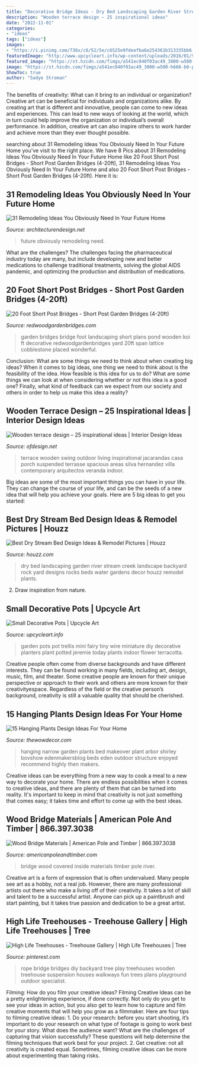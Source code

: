 ```yaml
---
title: "Decorative Bridge Ideas - Dry Bed Landscaping Garden River Stream Creek Landscape Backyard Rock Yard Designs Rocks Beds Water Gardens Decor Houzz Remodel Plants"
description: "Wooden terrace design – 25 inspirational ideas"
date: "2022-11-01"
categories:
- "ideas"
tags: ["ideas"]
images:
- "https://i.pinimg.com/736x/c6/52/5e/c6525e9fdeefba6e254361b313335bb6--rope-bridge-treehouses.jpg"
featuredImage: "http://www.upcycleart.info/wp-content/uploads/2016/01/Small-Decorative-Pot-Ideas.jpg"
featured_image: "https://st.hzcdn.com/fimgs/a541ec040f03ac49_3000-w500-h666-b0-p0--exterior.jpg"
image: "https://st.hzcdn.com/fimgs/a541ec040f03ac49_3000-w500-h666-b0-p0--exterior.jpg"
ShowToc: true
author: "Sadye Stroman"
---
```



The benefits of creativity: What can it bring to an individual or organization?
Creative art can be beneficial for individuals and organizations alike. By creating art that is different and innovative, people can come to new ideas and experiences. This can lead to new ways of looking at the world, which in turn could help improve the organization or individual’s overall performance. In addition, creative art can also inspire others to work harder and achieve more than they ever thought possible.

	

		
searching about 31 Remodeling Ideas You Obviously Need In Your Future Home you've visit to the right place. We have 8 Pics about 31 Remodeling Ideas You Obviously Need In Your Future Home like 20 Foot Short Post Bridges - Short Post Garden Bridges (4-20ft), 31 Remodeling Ideas You Obviously Need In Your Future Home and also 20 Foot Short Post Bridges - Short Post Garden Bridges (4-20ft). Here it is:
		
    
## 31 Remodeling Ideas You Obviously Need In Your Future Home

<img loading=lazy src="http://cdn.architecturendesign.net/wp-content/uploads/2014/11/AD-31-Remodeling-Ideas-You-Obviously-Need-In-Your-Future-Home-CoverImage.jpg" onerror="this.onerror=null;this.src='https://tse4.mm.bing.net/th?id=OIP.yrSpMFvNeat1nqLfpun2fwHaEA&amp;pid=15.1';" alt="31 Remodeling Ideas You Obviously Need In Your Future Home">

_Source: architecturendesign.net_

>future obviously remodeling need. 

	

What are the challenges?
The challenges facing the pharmaceutical industry today are many, but include developing new and better medications to challenge traditional treatments, solving the global AIDS pandemic, and optimizing the production and distribution of medications.

    
## 20 Foot Short Post Bridges - Short Post Garden Bridges (4-20ft)

<img loading=lazy src="http://www.redwoodgardenbridges.com/images/categories/C143-1.jpg" onerror="this.onerror=null;this.src='https://tse4.mm.bing.net/th?id=OIP.yJHsRARSqvf-WeW8e1VdawHaFj&amp;pid=15.1';" alt="20 Foot Short Post Bridges - Short Post Garden Bridges (4-20ft)">

_Source: redwoodgardenbridges.com_

>garden bridges bridge foot landscaping short plans pond wooden koi ft decorative redwoodgardenbridges yard 20ft span lattice cobblestone placed wonderful. 

	

Conclusion: What are some things we need to think about when creating big ideas?
When it comes to big ideas, one thing we need to think about is the feasibility of the idea. How feasible is this idea for us to do? What are some things we can look at when considering whether or not this idea is a good one? Finally, what kind of feedback can we expect from our society and others in order to help us make this idea a reality?

    
## Wooden Terrace Design – 25 Inspirational Ideas | Interior Design Ideas

<img loading=lazy src="https://www.ofdesign.net/wp-content/uploads/files/3/2/5/wooden-terrace-design-25-inspirational-ideas-17-325.jpg" onerror="this.onerror=null;this.src='https://tse3.mm.bing.net/th?id=OIP.1ZaoGyJo6FehRHmQqGdkpAHaJ3&amp;pid=15.1';" alt="Wooden terrace design – 25 inspirational ideas | Interior Design Ideas">

_Source: ofdesign.net_

>terrace wooden swing outdoor living inspirational jacarandas casa porch suspended terrasse spacious areas silva hernandez villa contemporary arquitectos veranda indoor. 

	

Big ideas are some of the most important things you can have in your life. They can change the course of your life, and can be the seeds of a new idea that will help you achieve your goals. Here are 5 big ideas to get you started: 

    
## Best Dry Stream Bed Design Ideas &amp; Remodel Pictures | Houzz

<img loading=lazy src="https://st.hzcdn.com/fimgs/a541ec040f03ac49_3000-w500-h666-b0-p0--exterior.jpg" onerror="this.onerror=null;this.src='https://tse4.mm.bing.net/th?id=OIP.fheyjp5mhwS4b2a5o3zTfQHaJ3&amp;pid=15.1';" alt="Best Dry Stream Bed Design Ideas &amp; Remodel Pictures | Houzz">

_Source: houzz.com_

>dry bed landscaping garden river stream creek landscape backyard rock yard designs rocks beds water gardens decor houzz remodel plants. 

	

2. Draw inspiration from nature.

    
## Small Decorative Pots | Upcycle Art

<img loading=lazy src="http://www.upcycleart.info/wp-content/uploads/2016/01/Small-Decorative-Pot-Ideas.jpg" onerror="this.onerror=null;this.src='https://tse2.mm.bing.net/th?id=OIP.2qJld3ZCaXZvcjLT99pKAgHaLF&amp;pid=15.1';" alt="Small Decorative Pots | Upcycle Art">

_Source: upcycleart.info_

>garden pots pot trellis mini fairy tiny wire miniature diy decorative planters plant potted jeremie today plants indoor flower terracotta. 

	

Creative people often come from diverse backgrounds and have different interests. They can be found working in many fields, including art, design, music, film, and theater. Some creative people are known for their unique perspective or approach to their work and others are more known for their creativityespace. Regardless of the field or the creative person’s background, creativity is still a valuable quality that should be cherished.

    
## 15 Hanging Plants Design Ideas For Your Home

<img loading=lazy src="http://www.thewowdecor.com/wp-content/uploads/2015/10/small-narrow-garden-bed-makeover-hanging-plants-623x1024.jpg" onerror="this.onerror=null;this.src='https://tse1.mm.bing.net/th?id=OIP.pUvZZnpxULuqTKrUVEwQYgHaML&amp;pid=15.1';" alt="15 Hanging Plants Design Ideas For Your Home">

_Source: thewowdecor.com_

>hanging narrow garden plants bed makeover plant arbor shirley bovshow edenmakersblog beds eden outdoor structure enjoyed recommend highly then makers. 

	

Creative ideas can be everything from a new way to cook a meal to a new way to decorate your home. There are endless possibilities when it comes to creative ideas, and there are plenty of them that can be turned into reality. It's important to keep in mind that creativity is not just something that comes easy; it takes time and effort to come up with the best ideas.

    
## Wood Bridge Materials | American Pole And Timber | 866.397.3038

<img loading=lazy src="http://www.americanpoleandtimber.com/wp-content/uploads/covered-wood-bridge-inside-BIG.jpg" onerror="this.onerror=null;this.src='https://tse4.mm.bing.net/th?id=OIP.pBYh0R2moQHkf8ZOs4c-iwHaFj&amp;pid=15.1';" alt="Wood Bridge Materials | American Pole and Timber | 866.397.3038">

_Source: americanpoleandtimber.com_

>bridge wood covered inside materials timber pole river. 

	

Creative art is a form of expression that is often undervalued. Many people see art as a hobby, not a real job. However, there are many professional artists out there who make a living off of their creativity. It takes a lot of skill and talent to be a successful artist. Anyone can pick up a paintbrush and start painting, but it takes true passion and dedication to be a great artist.

    
## High Life Treehouses - Treehouse Gallery | High Life Treehouses | Tree

<img loading=lazy src="https://i.pinimg.com/736x/c6/52/5e/c6525e9fdeefba6e254361b313335bb6--rope-bridge-treehouses.jpg" onerror="this.onerror=null;this.src='https://tse2.mm.bing.net/th?id=OIP.t86wD7F_fahTTvKv6qCpXAHaJ3&amp;pid=15.1';" alt="High Life Treehouses - Treehouse Gallery | High Life Treehouses | Tree">

_Source: pinterest.com_

>rope bridge bridges diy backyard tree play treehouses wooden treehouse suspension houses walkways fun trees plans playground outdoor specialist. 

	

Filming: How do you film your creative ideas?
Filming Creative Ideas can be a pretty enlightening experience, if done correctly. Not only do you get to see your ideas in action, but you also get to learn how to capture and film creative moments that will help you grow as a filmmaker. Here are four tips to filming creative ideas: 1. Do your research: before you start shooting, it’s important to do your research on what type of footage is going to work best for your story. What does the audience want? What are the challenges of capturing that vision successfully? These questions will help determine the filming techniques that work best for your project. 2. Get creative: not all creativity is created equal. Sometimes, filming creative ideas can be more about experimenting than taking risks.

